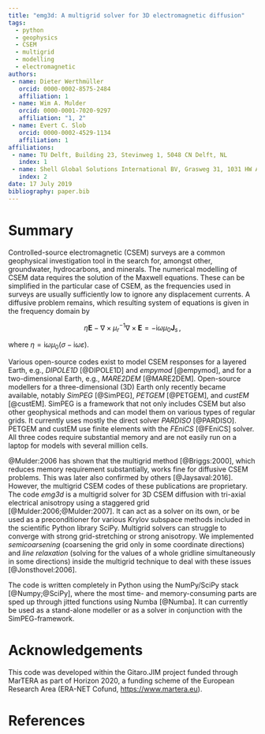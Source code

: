 ```yaml
---
title: "emg3d: A multigrid solver for 3D electromagnetic diffusion"
tags:
  - python
  - geophysics
  - CSEM
  - multigrid
  - modelling
  - electromagnetic
authors:
 - name: Dieter Werthmüller
   orcid: 0000-0002-8575-2484
   affiliation: 1
 - name: Wim A. Mulder
   orcid: 0000-0001-7020-9297
   affiliation: "1, 2"
 - name: Evert C. Slob
   orcid: 0000-0002-4529-1134
   affiliation: 1
affiliations:
 - name: TU Delft, Building 23, Stevinweg 1, 5048 CN Delft, NL
   index: 1
 - name: Shell Global Solutions International BV, Grasweg 31, 1031 HW Amsterdam, NL
   index: 2
date: 17 July 2019
bibliography: paper.bib
---
```


# Summary

Controlled-source electromagnetic (CSEM) surveys are a common geophysical
investigation tool in the search for, amongst other, groundwater, hydrocarbons,
and minerals. The numerical modelling of CSEM data requires the solution of the
Maxwell equations. These can be simplified in the particular case of CSEM, as
the frequencies used in surveys are usually sufficiently low to ignore any
displacement currents. A diffusive problem remains, which resulting system of
equations is given in the frequency domain by

$$ \eta \mathbf{E} - \nabla \times \mu_r^{-1} \nabla \times \mathbf{E} =
    -\mathrm{i}\omega\mu_0\mathbf{J}_s \, ,$$

where $\eta = \mathrm{i}\omega \mu_0(\sigma - \mathrm{i}\omega\varepsilon)$.

Various open-source codes exist to model CSEM responses for a layered Earth,
e.g., *DIPOLE1D* [@DIPOLE1D] and *empymod* [@empymod], and for a
two-dimensional Earth, e.g., *MARE2DEM* [@MARE2DEM]. Open-source modellers for
a three-dimensional (3D) Earth only recently became available, notably *SimPEG*
[@SimPEG], *PETGEM* [@PETGEM], and *custEM* [@custEM]. SimPEG is a framework
that not only includes CSEM but also other geophysical methods and can model
them on various types of regular grids. It currently uses mostly the direct
solver *PARDISO* [@PARDISO]. PETGEM and custEM use finite elements with the
*FEniCS* [@FEniCS] solver. All three codes require substantial memory and are
not easily run on a laptop for models with several million cells.

@Mulder:2006 has shown that the multigrid method [@Briggs:2000], which reduces
memory requirement substantially, works fine for diffusive CSEM problems. This
was later also confirmed by others [@Jaysaval:2016]. However, the multigrid
CSEM codes of these publications are proprietary. The code *emg3d* is a
multigrid solver for 3D CSEM diffusion with tri-axial electrical anisotropy
using a staggered grid [@Mulder:2006;@Mulder:2007]. It can act as a solver on
its own, or be used as a preconditioner for various Krylov subspace methods
included in the scientific Python library SciPy. Multigrid solvers can struggle
to converge with strong grid-stretching or strong anisotropy. We implemented
*semicoarsening* (coarsening the grid only in some coordinate directions) and
*line relaxation* (solving for the values of a whole gridline simultaneously in
some directions) inside the multigrid technique to deal with these issues
[@Jonsthovel:2006].

The code is written completely in Python using the NumPy/SciPy stack
[@Numpy;@SciPy], where the most time- and memory-consuming parts are sped up
through jitted functions using Numba [@Numba]. It can currently be used as a
stand-alone modeller or as a solver in conjunction with the SimPEG-framework.


# Acknowledgements

This code was developed within the Gitaro.JIM project funded through MarTERA as
part of Horizon 2020, a funding scheme of the European Research Area (ERA-NET
Cofund, https://www.martera.eu).

# References
